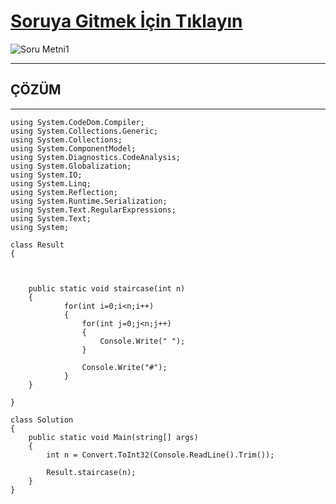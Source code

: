 # [Soruya Gitmek İçin Tıklayın](https://www.hackerrank.com/challenges/runningtime/problem)

![Soru Metni1]()

---
## ÇÖZÜM
---

    using System.CodeDom.Compiler;
    using System.Collections.Generic;
    using System.Collections;
    using System.ComponentModel;
    using System.Diagnostics.CodeAnalysis;
    using System.Globalization;
    using System.IO;
    using System.Linq;
    using System.Reflection;
    using System.Runtime.Serialization;
    using System.Text.RegularExpressions;
    using System.Text;
    using System;

    class Result
    {

    

        public static void staircase(int n)
        {
                for(int i=0;i<n;i++)
                {
                    for(int j=0;j<n;j++)
                    {
                        Console.Write(" ");
                    }

                    Console.Write("#");
                }
        }

    }

    class Solution
    {
        public static void Main(string[] args)
        {
            int n = Convert.ToInt32(Console.ReadLine().Trim());

            Result.staircase(n);
        }
    }
